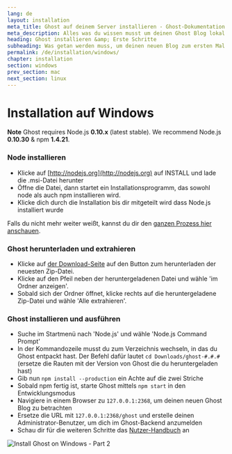 ```yaml
---
lang: de
layout: installation
meta_title: Ghost auf deinem Server installieren - Ghost-Dokumentation
meta_description: Alles was du wissen musst um deinen Ghost Blog lokal oder auf deinem Server starten zu können.
heading: Ghost installieren &amp; Erste Schritte
subheading: Was getan werden muss, um deinen neuen Blog zum ersten Mal einzurichten.
permalink: /de/installation/windows/
chapter: installation
section: windows
prev_section: mac
next_section: linux
---
```


# Installation auf Windows <a id="install-windows"></a>

<p class="note"><strong>Note</strong> Ghost requires Node.js <strong>0.10.x</strong> (latest stable). We recommend Node.js <strong>0.10.30</strong> & npm <strong>1.4.21</strong>.</p>

### Node installieren

* Klicke auf [http://nodejs.org](http://nodejs.org) auf INSTALL und lade die .msi-Datei herunter
* Öffne die Datei, dann startet ein Installationsprogramm, das sowohl node als auch npm installieren wird.
* Klicke dich durch die Installation bis dir mitgeteilt wird dass Node.js installiert wurde

Falls du nicht mehr weiter weißt, kannst du dir den [ganzen Prozess hier anschauen](https://s3-eu-west-1.amazonaws.com/ghost-website-cdn/install-node-win.gif "Ghost auf Windows installieren").

### Ghost herunterladen und extrahieren

* Klicke auf [der Download-Seite](https://ghost.org/download) auf den Button zum herunterladen der neuesten Zip-Datei.
* Klicke auf den Pfeil neben der heruntergeladenen Datei und wähle 'im Ordner anzeigen'.
* Sobald sich der Ordner öffnet, klicke rechts auf die heruntergeladene Zip-Datei und wähle 'Alle extrahieren'.

### Ghost installieren und ausführen

* Suche im Startmenü nach 'Node.js' und wähle 'Node.js Command Prompt'
* In der Kommandozeile musst du zum Verzeichnis wechseln, in das du Ghost entpackt hast. Der Befehl dafür lautet `cd Downloads/ghost-#.#.#` (ersetze die Rauten mit der Version von Ghost die du heruntergeladen hast)
* Gib nun `npm install --production` ein <span class="note">Achte auf die zwei Striche</span>
* Sobald npm fertig ist, starte Ghost mittels `npm start` in den Entwicklungsmodus
* Navigiere in einem Browser zu <code class="path">127.0.0.1:2368</code>, um deinen neuen Ghost Blog zu betrachten
* Ersetze die URL mit <code class="path">127.0.0.1:2368/ghost</code> und erstelle deinen Administrator-Benutzer, um dich im Ghost-Backend anzumelden
* Schau dir für die weiteren Schritte das [Nutzer-Handbuch](/usage) an

![](https://s3-eu-west-1.amazonaws.com/ghost-website-cdn/install-ghost-win-2.gif "Install Ghost on Windows - Part 2")

